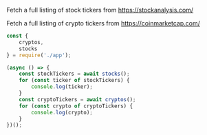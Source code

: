 Fetch a full listing of stock tickers from https://stockanalysis.com/

Fetch a full listing of crypto tickers from https://coinmarketcap.com/

```javascript
const {
    cryptos,
    stocks
} = require('./app');

(async () => {
    const stockTickers = await stocks();
    for (const ticker of stockTickers) {
        console.log(ticker);
    }
    const cryptoTickers = await cryptos();
    for (const crypto of cryptoTickers) {
        console.log(crypto);
    }
})();
```